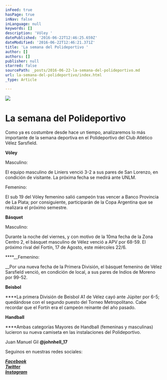 ```yaml
---
inFeed: true
hasPage: true
inNav: false
inLanguage: null
keywords: []
description: 'Vóley '
datePublished: '2016-06-22T12:46:25.659Z'
dateModified: '2016-06-22T12:46:21.371Z'
title: 'La semana del Polideportivo '
author: []
authors: []
publisher: null
starred: false
sourcePath: _posts/2016-06-22-la-semana-del-polideportivo.md
url: la-semana-del-polideportivo/index.html
_type: Article

---
```

![](https://the-grid-user-content.s3-us-west-2.amazonaws.com/02f6824d-195d-49e0-8b72-9dd540c95872.jpg)

# La semana del Polideportivo

Como ya es costumbre desde hace un tiempo, analizaremos lo más importante de la semana deportiva en el Polideportivo del Club Atlético Vélez Sarsfield.

**Vóley**

Masculino:

El equipo masculino de Liniers venció 3-2 a sus pares de San Lorenzo, en condición de visitante. La próxima fecha se medirá ante UNLM.

Femenino:

El sub 19 del Vóley femenino salió campeón tras vencer a Banco Provincia de La Plata; por consiguiente, participarán de la Copa Argentina que se realizara el próximo semestre.

**Básquet**

Masculino:

Durante la noche del viernes, y con motivo de la 10ma fecha de la Zona Centro 2, el básquet masculino de Vélez venció a APV por 68-59\. El próximo rival del Fortín, 17 de Agosto, este miércoles 22/6\.

****__Femenino:

__Por una nueva fecha de la Primera División, el básquet femenino de Vélez Sarsfield venció, en condición de local, a sus pares de Indios de Moreno por 99-52\.

**Beisbol**

****La primera División de Beisbol A1 de Vélez cayó ante Júpiter por 6-5; quedándose con el segundo puesto del Torneo Metropolitano. Cabe recordar que el Fortín era el campeón reinante del año pasado.

**Handball**

****Ambas categorías Mayores de Handball (femeninas y masculinas) lucieron su nueva camiseta en las instalaciones del Polideportivo.

Juan Manuel Gil **@johnhell\_17**

Seguinos en nuestras redes sociales:

_**[Facebook][0]**_  
_**[Twitter][1]**_  
_**[Instagram][2]**_

  


[0]: https://www.facebook.com/pasionfortineraoficial/
[1]: https://twitter.com/PasionFortinera
[2]: https://www.instagram.com/pasionfortinera/
